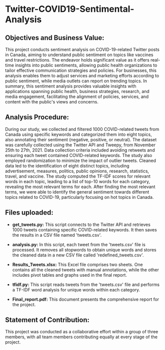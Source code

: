 # Twitter-COVID19-Sentimental-Analysis
## Objectives and Business Value:
This project conducts sentiment analysis on COVID-19-related Twitter posts in Canada, aiming to understand public sentiment on topics like vaccines and travel restrictions. The endeavor holds significant value as it offers real-time insights into public sentiments, allowing public health organizations to tailor effective communication strategies and policies. For businesses, this analysis enables them to adjust services and marketing efforts according to public sentiment, while media outlets can report on trending topics. In summary, this sentiment analysis provides valuable insights with applications spanning public health, business strategies, research, and media engagement, facilitating the alignment of policies, services, and content with the public's views and concerns.

## Analysis Procedure:
During our study, we collected and filtered 1000 COVID-related tweets from Canada using specific keywords and categorized them into eight topics, also annotating their sentiment (negative, positive, or neutral). The dataset was carefully collected using the Twitter API and Tweepy, from November 25th to 27th, 2021. Data collection criteria included avoiding retweets and ensuring each tweet contained COVID-related keywords. The study also employed randomization to minimize the impact of outlier tweets. Cleaned data led to the identification of eight distinct topics, including advertisement, measures, politics, public opinions, research, statistics, travel, and vaccine. The study computed the TF-IDF scores for relevant words in each topic, leading to a list of top-10 words for each category, revealing the most relevant terms for each. After finding the most relevant terms, we were able to identify the general sentiment towards different topics related to COVID-19, particularly focusing on hot topics in Canada.

## Files uploaded:
- **get_tweets.py:** This script connects to the Twitter API and retrieves 1000 tweets containing specific COVID-related keywords. It then saves the results in a CSV file named 'tweets.csv'.

- **analysis.py:** In this script, each tweet from the 'tweets.csv' file is processed. It removes all stopwords to obtain unique words and stores the cleaned data in a new CSV file called 'redefined_tweets.csv'.

- **Results_Tweets.xlsx:** This Excel file comprises two sheets. One contains all the cleaned tweets with manual annotations, while the other includes pivot tables and graphs used in the final report.

- **tfidf.py:** This script reads tweets from the 'tweets.csv' file and performs a TF-IDF word analysis for unique words within each category.

- **Final_report.pdf:** This document presents the comprehensive report for the project.

## Statement of Contribution:
This project was conducted as a collaborative effort within a group of three members, with all team members contributing equally at every stage of the project.
